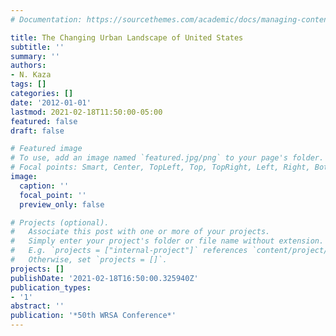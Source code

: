 ```yaml
---
# Documentation: https://sourcethemes.com/academic/docs/managing-content/

title: The Changing Urban Landscape of United States
subtitle: ''
summary: ''
authors:
- N. Kaza
tags: []
categories: []
date: '2012-01-01'
lastmod: 2021-02-18T11:50:00-05:00
featured: false
draft: false

# Featured image
# To use, add an image named `featured.jpg/png` to your page's folder.
# Focal points: Smart, Center, TopLeft, Top, TopRight, Left, Right, BottomLeft, Bottom, BottomRight.
image:
  caption: ''
  focal_point: ''
  preview_only: false

# Projects (optional).
#   Associate this post with one or more of your projects.
#   Simply enter your project's folder or file name without extension.
#   E.g. `projects = ["internal-project"]` references `content/project/deep-learning/index.md`.
#   Otherwise, set `projects = []`.
projects: []
publishDate: '2021-02-18T16:50:00.325940Z'
publication_types:
- '1'
abstract: ''
publication: '*50th WRSA Conference*'
---
```

